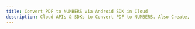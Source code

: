 ---title: Convert PDF to NUMBERS via Android SDK in Clouddescription: Cloud APIs & SDKs to Convert PDF to NUMBERS. Also Create, Edit & Render Microsoft Word & OpenOffice documents in the Cloud.---